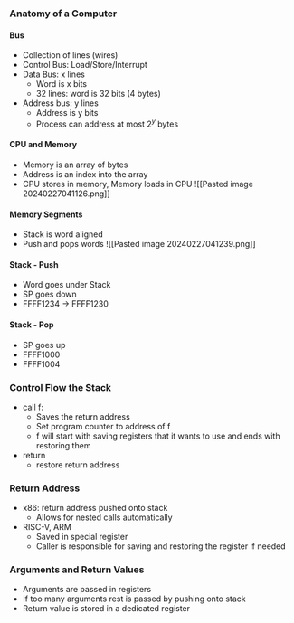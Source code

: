 ### Anatomy of a Computer
#### Bus
- Collection of lines (wires)
- Control Bus: Load/Store/Interrupt
- Data Bus: x lines
	- Word is x bits
	- 32 lines: word is 32 bits (4 bytes)
- Address bus: y lines
	- Address is y bits
	- Process can address at most $2^y$ bytes
#### CPU and Memory
- Memory is an array of bytes
- Address is an index into the array
- CPU stores in memory, Memory loads in CPU
![[Pasted image 20240227041126.png]]
#### Memory Segments
- Stack is word aligned
- Push and pops words
![[Pasted image 20240227041239.png]]
#### Stack - Push
- Word goes under Stack
- SP goes down 
- FFFF1234 -> FFFF1230
#### Stack - Pop
- SP goes up 
- FFFF1000
- FFFF1004
### Control Flow the Stack
- call f:
	- Saves the return address
	- Set program counter to address of f
	- f will start with saving registers that it wants to use and ends with restoring them
- return 
	- restore return address
### Return Address
 - x86: return address pushed onto stack
	 - Allows for nested calls automatically
- RISC-V, ARM
	- Saved in special register
	- Caller is responsible for saving and restoring the register if needed
### Arguments and Return Values
- Arguments are passed in registers
- If too many arguments rest is passed by pushing onto stack
- Return value is stored in a dedicated register
